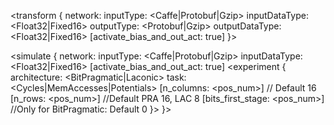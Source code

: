 
<transform {
	network: <Network name>
	inputType: <Caffe|Protobuf|Gzip>
	inputDataType: <Float32|Fixed16>
	outputType: <Protobuf|Gzip>
	outputDataType: <Float32|Fixed16>
	[activate_bias_and_out_act: true]
}>

<simulate {
	network: <Network name>
	inputType: <Caffe|Protobuf|Gzip>
	inputDataType: <Float32|Fixed16>
	[activate_bias_and_out_act: true]
	<experiment {
		architecture: <BitPragmatic|Laconic>
		task: <Cycles|MemAccesses|Potentials>
		[n_columns: <pos_num>] // Default 16
		[n_rows: <pos_num>] //Default PRA 16, LAC 8
		[bits_first_stage: <pos_num>] //Only for BitPragmatic: Default 0
	}>
}>
